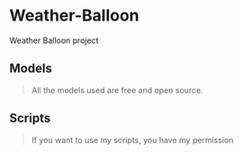 # Weather-Balloon
Weather Balloon project

## Models
> All the models used are free and open source.

## Scripts

> If you want to use my scripts, you have my permission
